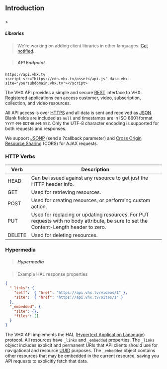 <!-- ___INTRODUCTION____________________________ -->
<h2 class="head-3 margin-top-large margin-bottom-medium" id="introduction">Introduction</h2>
<h3 class="text-2 text--navy text--bold is-api margin-top-large margin-bottom-medium" id="introduction"></h3>
> <h5 class="head-5 text--white margin-top-large margin-bottom-medium">Libraries</h5>

> <p class="margin-bottom-xlarge">We're working on adding client libraries in other languages. <a href="/docs/signup">Get notified</a>.</p>

> <h5 class="head-5 text--white">API Endpoint</h5>

```shell
https://api.vhx.tv
<script src="https://cdn.vhx.tv/assets/api.js" data-vhx-site="yoursubdomain.vhx.tv"></script>
```
<section class="text-2 contain">
  <p>The VHX API provides a simple and secure <a href="http://en.wikipedia.org/wiki/Representational_State_Transfer">REST</a> interface to VHX. Registered applications can access customer, video, subscription, collection, and video resources.</p>
  <p>All API access is over <a href="http://en.wikipedia.org/wiki/HTTP_Secure">HTTPS</a> and all data is sent and received as <a href="https://en.wikipedia.org/wiki/JSON">JSON</a>. Blank fields are included as <code>null</code> and timestamps are in ISO 8601 format <code>YYYY-MM-DDTHH:MM:SSZ</code>. Only the UTF-8 character encoding is supported for both requests and responses.</p>
  <p>We support <a href="https://en.wikipedia.org/wiki/JSONP">JSONP</a> (send a ?callback parameter) and <a href="http://en.wikipedia.org/wiki/Cross-origin_resource_sharing">Cross Origin Resource Sharing</a> (CORS) for AJAX requests.</p>
</section>

<!-- ___HTTP VERBS____________________________ -->
<h3 class="text-2 text--navy text--bold is-api margin-top-large margin-bottom-medium" id="http-verbs">HTTP Verbs</h3>

<table>
  <thead>
    <tr class="text-2">
      <th class="padding-medium">Verb</th>
      <th class="padding-medium">Description</th>
    </tr>
  </thead>

  <tbody>
    <tr class="text-2 border-bottom border--light-gray">
      <td class="text--navy">HEAD</td>
      <td>Can be issued against any resource to get just the HTTP header info.</td>
    </tr>
    <tr class="text-2 border-bottom border--light-gray">
      <td class="text--navy">GET</td>
      <td>Used for retrieving resources.</td>
    </tr>
    <tr class="text-2 border-bottom border--light-gray">
      <td class="text--navy">POST</td>
      <td>Used for creating resources, or performing custom action.</td>
    </tr>
    <tr class="text-2 border-bottom border--light-gray">
      <td class="text--navy">PUT</td>
      <td>Used for replacing or updating resources. For PUT requests with no body attribute, be sure to set the Content-Length header to zero.</td>
    </tr>
    <tr class="text-2 border-bottom border--light-gray">
      <td class="text--navy">DELETE</td>
      <td>Used for deleting resources.</td>
    </tr>
  </tbody>
</table>

<!-- ___HYPERMEDIA____________________________ -->
<h3 class="text-2 text--navy text--bold is-api margin-top-large margin-bottom-medium" id="hypermedia">Hypermedia</h3>

> <h5 class="head-5 text--white margin-bottom-medium">Hypermedia</h5>

> Example HAL response properties

```json
{
  "_links": {
    "self":  { "href": "https://api.vhx.tv/videos/1" },
    "site":  { "href": "https://api.vhx.tv/sites/1" }
  },
  "_embedded": {
    "site": {},
    "files": []
  }
}
```

<section class="text-2 contain">
The VHX API implements the HAL (<a href="https://en.wikipedia.org/wiki/Hypertext_Application_Language">Hypertext Application Lanaguge</a>) protocol. All resources have <code>_links</code> and <code>_embedded</code> properties. The <code>_links</code> object includes explicit and permanent URIs that API clients should use for navigational and resource <a href="https://en.wikipedia.org/wiki/Universally_unique_identifier">UUID</a> purposes. The <code>_embedded</code> object contains other resources that may be embedded in the current resource, saving you API requests to explicitly fetch that data.
</section>